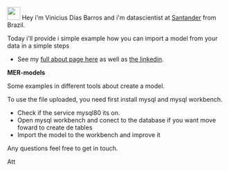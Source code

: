 <img src="https://raw.githubusercontent.com/iampavangandhi/iampavangandhi/master/gifs/Hi.gif" width="30px"> Hey i'm Vinicius Dias Barros and i'm datascientist at [Santander](https://https://www.santander.com.br) from Brazil. 

Today i'll provide i simple example how you can import a model from your data in a simple steps

- See my [full about page here](https://github.com/Vnidias) as well as [the linkedin](https://www.linkedin.com/in/vinicius-d-2a9b2488/).

**MER-models**

Some examples in different tools about create a model.

To use the file uploaded, you need first install mysql and mysql workbench.

- Check if the service mysql80 its on.
- Open mysql workbench and conect to the database if you want move foward to create de tables
- Import the model to the workbench and improve it 

Any questions feel free to get in touch.

Att
